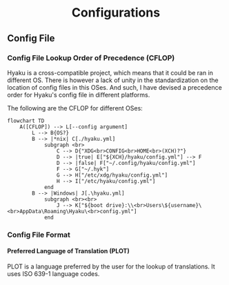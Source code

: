 <h1 align="center" style="font-weight: bold">
    Configurations
</h1>

## **Config File**

### Config File Lookup Order of Precedence (CFLOP)

Hyaku is a cross-compatible project, which means that it could be ran in different OS. There is however a lack of unity in the standardization on the location of config files in this OSes. And such, I have devised a precedence order for Hyaku's config file in different platforms.

The following are the CFLOP for different OSes:

```mermaid
flowchart TD
    A([CFLOP]) --> L[--config argument]
        L --> B{OS?}
        B --> |*nix| C[./hyaku.yml]
            subgraph <br>
                C --> D{"XDG<br>CONFIG<br>HOME<br>(XCH)?"}
                D --> |true| E["${XCH}/hyaku/config.yml"] --> F
                D --> |false| F["~/.config/hyaku/config.yml"]
                F --> G["~/.hyk"]
                G --> H["/etc/xdg/hyaku/config.yml"]
                H --> I["/etc/hyaku/config.yml"]
            end
        B --> |Windows| J[.\hyaku.yml]
            subgraph <br><br>
                J --> K["${boot drive}:\\<br>Users\${username}\<br>AppData\Roaming\Hyaku\<br>config.yml"]
            end
```

### Config File Format

#### Preferred Language of Translation (PLOT)

PLOT is a language preferred by the user for the lookup of translations. It uses ISO 639-1 language codes.
